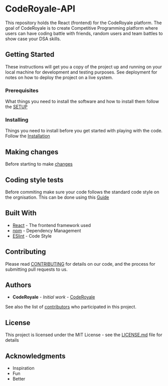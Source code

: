 # CodeRoyale-API

This repository holds the React (frontend) for the CodeRoyale platform. The goal of CodeRoyale is to create Competitive Programming platform where users can have coding battle with friends, random users and team battles to show case your DSA skills.

## Getting Started

These instructions will get you a copy of the project up and running on your local machine for development and testing purposes. See deployment for notes on how to deploy the project on a live system.

### Prerequisites

What things you need to install the software and how to install them follow the [SETUP](https://github.com/CodeRoyale/codeRoyale-frontend/blob/master/SETUP.md#prerequisites)

### Installing

Things you need to install before you get started with playing with the code.
Follow the [Installation](https://github.com/CodeRoyale/codeRoyale-frontend/blob/master/SETUP.md#installation-and-usage)

## Making changes

Before starting to make [changes](https://github.com/CodeRoyale/codeRoyale-frontend/blob/master/SETUP.md#before-starting-to-make-changes)

## Coding style tests

Before commiting make sure your code follows the standard code style on the orgnisation. This can be done using this [Guide](https://github.com/CodeRoyale/codeRoyale-api/blob/master/SETUP.md#before-commiting--pushing-to-repo)

## Built With

- [React](https://reactjs.org/) - The frontend framework used
- [npm](https://www.npmjs.com/get-npm) - Dependency Management
- [ESlint](https://eslint.org/docs/user-guide/configuring) - Code Style

## Contributing

Please read [CONTRIBUTING](https://github.com/CodeRoyale/codeRoyale-frontend/blob/master/CONTRIBUTING.md) for details on our code, and the process for submitting pull requests to us.

## Authors

- **CodeRoyale** - _Initial work_ - [CodeRoyale](https://github.com/CodeRoyale)

See also the list of [contributors](https://github.com/orgs/CodeRoyale/people) who participated in this project.

## License

This project is licensed under the MIT License - see the [LICENSE.md](LICENSE.md) file for details

## Acknowledgments

- Inspiration
- Fun
- Better
